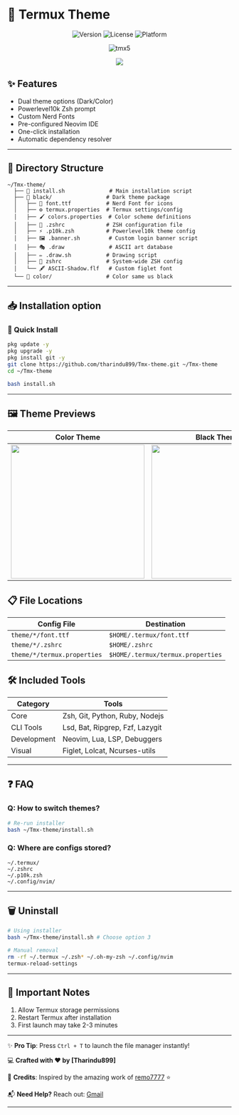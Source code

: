 
# 🎨 Termux Theme

<div align="center">
  <img src="https://img.shields.io/badge/Version-2.0.0-blue" alt="Version">
  <img src="https://img.shields.io/badge/License-MIT-green" alt="License">
  <img src="https://img.shields.io/badge/Platform-Termux-orange" alt="Platform">
</div>

<p align="center">
  <img src="https://github.com/tharindu899/Tmx-theme/blob/master/src/img/tmx5.jpg" alt="tmx5" />
</p>

<p align="center">
  <img src="https://img.shields.io/badge/Termux_Theme_Customizer-2D3436?style=for-the-badge&logo=android&logoColor=white&labelColor=2D3436" />
</p>

## ✨ Features
- Dual theme options (Dark/Color)
- Powerlevel10k Zsh prompt
- Custom Nerd Fonts
- Pre-configured Neovim IDE
- One-click installation
- Automatic dependency resolver
___
## 📂 Directory Structure
```env
~/Tmx-theme/
  ├── 📜 install.sh              # Main installation script
  ├── 📁 black/                 # Dark theme package
  │   ├── 🎨 font.ttf           # Nerd Font for icons
  │   ├── ⚙️ termux.properties  # Termux settings/config
  │   ├── 🖌️ colors.properties  # Color scheme definitions
  │   ├── 🐧 .zshrc             # ZSH configuration file
  │   ├── ⚡ .p10k.zsh          # Powerlevel10k theme config
  │   ├── 🖼️ .banner.sh         # Custom login banner script
  │   ├── 🎭 .draw              # ASCII art database
  │   ├── ✏️ .draw.sh           # Drawing script
  │   ├── 📜 zshrc              # System-wide ZSH config
  │   └── 🖋️ ASCII-Shadow.flf   # Custom figlet font
  └── 📁 color/                 # Color same us black
```
___
## 📥 Installation option
### 🚀 Quick Install

```bash
pkg update -y
pkg upgrade -y
pkg install git -y
git clone https://github.com/tharindu899/Tmx-theme.git ~/Tmx-theme
cd ~/Tmx-theme
```
```bash
bash install.sh
```
___

## 🖼️ Theme Previews
| Color Theme | Black Theme |
|-------------|-------------|
| <img src="https://i.imgur.com/84qJ3vP.jpeg" width="300"> | <img src="https://i.imgur.com/FUwyvU8.jpeg" width="300"> |

## 📋 File Locations
| Config File          | Destination               |
|----------------------|---------------------------|
| `theme/*/font.ttf`   | `$HOME/.termux/font.ttf`  |
| `theme/*/.zshrc`     | `$HOME/.zshrc`            |
| `theme/*/termux.properties` | `$HOME/.termux/termux.properties` |

## 🛠️ Included Tools
| Category       | Tools                              |
|----------------|------------------------------------|
| Core           | Zsh, Git, Python, Ruby, Nodejs     |
| CLI Tools      | Lsd, Bat, Ripgrep, Fzf, Lazygit    |
| Development    | Neovim, Lua, LSP, Debuggers        |
| Visual         | Figlet, Lolcat, Ncurses-utils      |
___
## ❓ FAQ
### Q: How to switch themes?
```bash
# Re-run installer
bash ~/Tmx-theme/install.sh
```

### Q: Where are configs stored?
```
~/.termux/
~/.zshrc
~/.p10k.zsh
~/.config/nvim/
```
___
## 🗑️ Uninstall
```bash
# Using installer
bash ~/Tmx-theme/install.sh # Choose option 3

# Manual removal
rm -rf ~/.termux ~/.zsh* ~/.oh-my-zsh ~/.config/nvim
termux-reload-settings
```
___
## 📌 Important Notes
1. Allow Termux storage permissions
2. Restart Termux after installation
3. First launch may take 2-3 minutes

---

✨ **Pro Tip**: Press `Ctrl + T` to launch the file manager instantly!

💻 **Crafted with ❤️ by [Tharindu899]**

🔗 **Credits**: Inspired by the amazing work of [remo7777](https://github.com/remo7777/T-Header) ⭐

📬 **Need Help?** Reach out: [Gmail](tprabath81@gmail.com)

---
